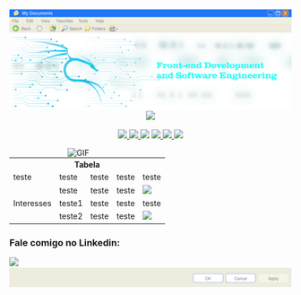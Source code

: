<p align="center">
  <img src="https://github.com/devartes/devartes/blob/main/win%20xp-01.png" alt="devartes">
  <br>
  <a href="https://devartes-portfolio.vercel.app/"><img src="https://raw.githubusercontent.com/devartes/devartes/main/dragon4-01.png" alt="devartes"></a>
  <br>
  <a href="#">
    <img src="https://shields.io/badge/programar%20%C3%A9%20uma%20arte!-black?logo=github&style=for-the-badge">
  </a>
  <br>
</p> 
<p align="center">
  <a href="#">
    <img src="https://shields.io/badge/skills-black?logo=github&style=for-the-badge">
  </a>
  <a href="#">
    <img src="https://img.shields.io/badge/Bootstrap-563D7C?style=for-the-badge&logo=bootstrap&logoColor=white">
  </a>
  <a href="#"><img src="https://img.shields.io/badge/HTML5-E34F26?style=for-the-badge&logo=html5&logoColor=white"></a>
  <a href="#">
      <img src="https://img.shields.io/badge/JavaScript-323330?style=for-the-badge&logo=javascript&logoColor=F7DF1E">
  </a>
  <a href="#">
    <img src="https://img.shields.io/badge/CSS3-1572B6?style=for-the-badge&logo=css3&logoColor=white">
  </a>
  <a href="#">
    <img src="https://img.shields.io/badge/jQuery-0769AD?style=for-the-badge&logo=jquery&logoColor=white">
  </a>
</p>

<p><a target="_blank" rel="noopener noreferrer" href="https://devartes-portfolio.vercel.app/?raw=true"><img align="right" alt="GIF" src="https://github.com/devartes/devartes/blob/main/computador%20(2).gif?raw=true" width="400" style="max-width:100%"></a></p>

<p align="left">
<table>
<tbody>
<tr>
<th colspan="5">Tabela</th>
</tr>
<tr>
<td>teste</td>
<td>teste</td>
<td>teste</td>
<td>teste</td>
<td>teste</td>
</tr>
<tr>
<td rowspan="3">Interesses</td>
<td>teste</td>
<td>teste</td>
<td>teste</td>
<td><img src="https://shields.io/badge/skills-black?logo=github&style=for-the-badge"></td>
</tr>
<tr>
<td>teste1</td>
<td>teste</td>
<td>teste</td>
<td>teste</td>
</tr>
<tr>
<td>teste2</td>
<td>teste</td>
<td>teste</td>
<td><img src="https://img.shields.io/badge/jQuery-0769AD?style=for-the-badge&logo=jquery&logoColor=white"></td>  
</tr>
</tbody>
</table>
 </p>       
<h3><a id="fale-comigo-no-linkedin:" class="anchor" aria-hidden="true" href="#talk-with-me-i-am-kinda-awesome"></a>Fale comigo no Linkedin:</h3>
<a href="https://www.linkedin.com/in/anacdcavalcante">
    <img src="https://img.shields.io/badge/LinkedIn-0077B5?style=for-the-badge&logo=linkedin&logoColor=white">
  </a>
  
<img src="https://github.com/devartes/devartes/blob/main/win%20xp%202-01.png" alt="devartes">
